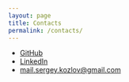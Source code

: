 ```yaml
---
layout: page
title: Contacts
permalink: /contacts/
---
```


- [GitHub](https://github.com/skozlov)
- [LinkedIn](https://www.linkedin.com/in/skozlov91/)
- [mail.sergey.kozlov@gmail.com](mailto:mail.sergey.kozlov@gmail.com)